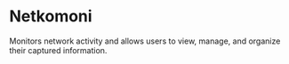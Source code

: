 # Netkomoni
 Monitors network activity and allows users to view, manage, and organize their captured information.
